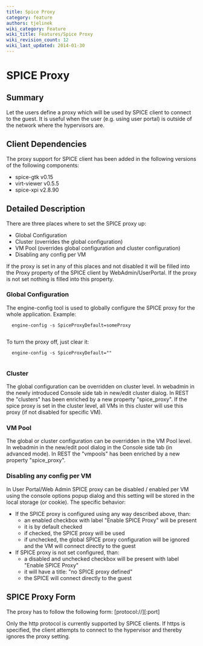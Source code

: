 ```yaml
---
title: Spice Proxy
category: feature
authors: tjelinek
wiki_category: Feature
wiki_title: Features/Spice Proxy
wiki_revision_count: 12
wiki_last_updated: 2014-01-30
---
```


# SPICE Proxy

## Summary

Let the users define a proxy which will be used by SPICE client to connect to the guest. It is useful when the user (e.g. using user portal) is outside of the network where the hypervisors are.

## Client Dependencies

The proxy support for SPICE client has been added in the following versions of the following components:

*   spice-gtk v0.15
*   virt-viewer v0.5.5
*   spice-xpi v2.8.90

## Detailed Description

There are three places where to set the SPICE proxy up:

*   Global Configuration
*   Cluster (overrides the global configuration)
*   VM Pool (overrides global configuration and cluster configuration)
*   Disabling any config per VM

If the proxy is set in any of this places and not disabled it will be filled into the Proxy property of the SPICE client by WebAdmin/UserPortal. If the proxy is not set nothing is filled into this property.

### Global Configuration

The engine-config tool is used to globally configure the SPICE proxy for the whole application. Example:

      engine-config -s SpiceProxyDefault=someProxy
       

To turn the proxy off, just clear it:

      engine-config -s SpiceProxyDefault=""
       

### Cluster

The global configuration can be overridden on cluster level. In webadmin in the newly introduced Console side tab in new/edit cluster dialog. In REST the "clusters" has been enriched by a new property "spice_proxy". If the spice proxy is set in the cluster level, all VMs in this cluster will use this proxy (if not disabled for specific VM).

### VM Pool

The global or cluster configuration can be overridden in the VM Pool level. In webadmin in the new/edit pool dialog in the Console side tab (in advanced mode). In REST the "vmpools" has been enriched by a new property "spice_proxy".

### Disabling any config per VM

In User Portal/Web Admin SPICE proxy can be disabled / enabled per VM using the console options popup dialog and this setting will be stored in the local storage (or cookie). The specific behavior:

*   If the SPICE proxy is configured using any way described above, than:
    -   an enabled checkbox with label "Enable SPICE Proxy" will be present
    -   it is by default checked
    -   if checked, the SPICE proxy will be used
    -   if unchecked, the global SPICE proxy configuration will be ignored and the VM will connect directly to the guest
*   If SPICE proxy is not set configured, than:
    -   a disabled and unchecked checkbox will be present with label "Enable SPICE Proxy"
    -   it will have a title: "no SPICE proxy defined"
    -   the SPICE will connect directly to the guest

## SPICE Proxy Form

The proxy has to follow the following form: [protocol://]<host>[:port]

Only the http protocol is currently supported by SPICE clients. If https is specified, the client attempts to connect to the hypervisor and thereby ignores the proxy setting.

